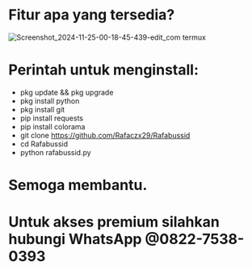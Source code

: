 # Fitur apa yang tersedia? 
![Screenshot_2024-11-25-00-18-45-439-edit_com termux](https://github.com/user-attachments/assets/9e958a3b-b769-449c-bc09-02f763290fec)

# Perintah untuk menginstall:
 - pkg update && pkg upgrade
 - pkg install python
 - pkg install git
 - pip install requests
 - pip install colorama
 - git clone https://github.com/Rafaczx29/Rafabussid
 - cd Rafabussid
 - python rafabussid.py

# Semoga membantu. 
# Untuk akses premium silahkan hubungi WhatsApp  @0822-7538-0393
